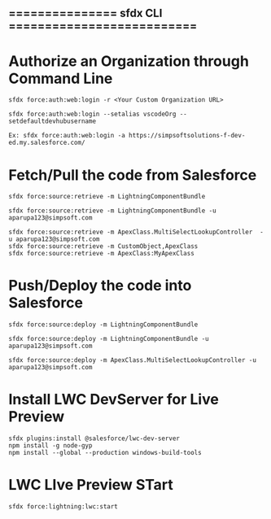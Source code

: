 ## =============== sfdx CLI ==========================

# Authorize an Organization through Command Line
```
sfdx force:auth:web:login -r <Your Custom Organization URL>

sfdx force:auth:web:login --setalias vscodeOrg --setdefaultdevhubusername

Ex: sfdx force:auth:web:login -a https://simpsoftsolutions-f-dev-ed.my.salesforce.com/
```

# Fetch/Pull the code from Salesforce
```
sfdx force:source:retrieve -m LightningComponentBundle

sfdx force:source:retrieve -m LightningComponentBundle -u aparupa123@simpsoft.com

sfdx force:source:retrieve -m ApexClass.MultiSelectLookupController  -u aparupa123@simpsoft.com
sfdx force:source:retrieve -m CustomObject,ApexClass
sfdx force:source:retrieve -m ApexClass:MyApexClass
```

# Push/Deploy the code into Salesforce
```
sfdx force:source:deploy -m LightningComponentBundle

sfdx force:source:deploy -m LightningComponentBundle -u aparupa123@simpsoft.com

sfdx force:source:deploy -m ApexClass.MultiSelectLookupController -u aparupa123@simpsoft.com
```

# Install LWC DevServer for Live Preview
```
sfdx plugins:install @salesforce/lwc-dev-server
npm install -g node-gyp
npm install --global --production windows-build-tools
```

# LWC LIve Preview STart
```
sfdx force:lightning:lwc:start
```
